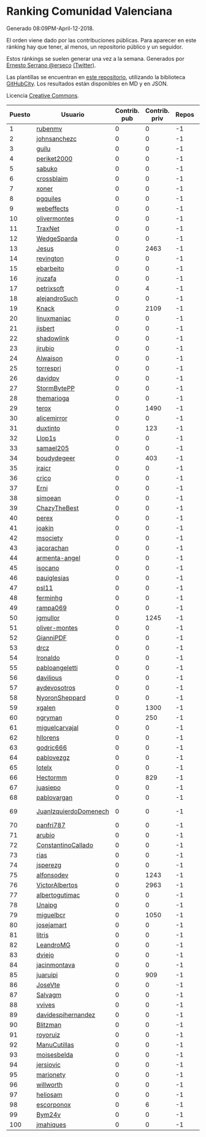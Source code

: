 # Ranking Comunidad Valenciana

Generado 08:09PM-April-12-2018.

El orden viene dado por las contribuciones públicas. Para aparecer en este ránking hay que tener, al menos, un repositorio público y un seguidor.

Estos ránkings se suelen generar una vez a la semana. Generados por [Ernesto Serrano @erseco](https://github.com/erseco/) [(Twitter)](https://twitter.com/erseco).

Las plantillas se encuentran en [este repositorio](https://github.com/iblancasa/GH-Spanish-Ranking), utilizando la biblioteca [GitHubCity](https://github.com/iblancasa/GitHubCity). Los resultados están disponibles en MD y en JSON.

Licencia [Creative Commons](https://creativecommons.org/licenses/by/4.0/).

| Puesto   |  Usuario  | Contrib. pub | Contrib. priv |Repos| Followers | Desde |  Avatar  |
|----------|-----------|--------------|---------------|-----|-----------|-------|----------|
|1|[rubenmv](https://github.com/rubenmv)|0|0|-1|-1||![rubenmv]()|
|2|[johnsanchezc](https://github.com/johnsanchezc)|0|0|-1|-1||![johnsanchezc]()|
|3|[guilu](https://github.com/guilu)|0|0|-1|-1||![guilu]()|
|4|[periket2000](https://github.com/periket2000)|0|0|-1|-1||![periket2000]()|
|5|[sabuko](https://github.com/sabuko)|0|0|-1|-1||![sabuko]()|
|6|[crossblaim](https://github.com/crossblaim)|0|0|-1|-1||![crossblaim]()|
|7|[xoner](https://github.com/xoner)|0|0|-1|-1||![xoner]()|
|8|[pgquiles](https://github.com/pgquiles)|0|0|-1|-1||![pgquiles]()|
|9|[webeffects](https://github.com/webeffects)|0|0|-1|-1||![webeffects]()|
|10|[olivermontes](https://github.com/olivermontes)|0|0|-1|-1||![olivermontes]()|
|11|[TraxNet](https://github.com/TraxNet)|0|0|-1|-1||![TraxNet]()|
|12|[WedgeSparda](https://github.com/WedgeSparda)|0|0|-1|-1||![WedgeSparda]()|
|13|[Jesus](https://github.com/Jesus)|0|2463|-1|-1||![Jesus]()|
|14|[revington](https://github.com/revington)|0|0|-1|-1||![revington]()|
|15|[ebarbeito](https://github.com/ebarbeito)|0|0|-1|-1||![ebarbeito]()|
|16|[jruzafa](https://github.com/jruzafa)|0|0|-1|-1||![jruzafa]()|
|17|[petrixsoft](https://github.com/petrixsoft)|0|4|-1|-1||![petrixsoft]()|
|18|[alejandroSuch](https://github.com/alejandroSuch)|0|0|-1|-1||![alejandroSuch]()|
|19|[Knack](https://github.com/Knack)|0|2109|-1|-1||![Knack]()|
|20|[linuxmaniac](https://github.com/linuxmaniac)|0|0|-1|-1||![linuxmaniac]()|
|21|[jisbert](https://github.com/jisbert)|0|0|-1|-1||![jisbert]()|
|22|[shadowlink](https://github.com/shadowlink)|0|0|-1|-1||![shadowlink]()|
|23|[jirubio](https://github.com/jirubio)|0|0|-1|-1||![jirubio]()|
|24|[Alwaison](https://github.com/Alwaison)|0|0|-1|-1||![Alwaison]()|
|25|[torrespri](https://github.com/torrespri)|0|0|-1|-1||![torrespri]()|
|26|[davidpv](https://github.com/davidpv)|0|0|-1|-1||![davidpv]()|
|27|[StormBytePP](https://github.com/StormBytePP)|0|0|-1|-1||![StormBytePP]()|
|28|[themarioga](https://github.com/themarioga)|0|0|-1|-1||![themarioga]()|
|29|[terox](https://github.com/terox)|0|1490|-1|-1||![terox]()|
|30|[alicemirror](https://github.com/alicemirror)|0|0|-1|-1||![alicemirror]()|
|31|[duxtinto](https://github.com/duxtinto)|0|123|-1|-1||![duxtinto]()|
|32|[Llop1s](https://github.com/Llop1s)|0|0|-1|-1||![Llop1s]()|
|33|[samael205](https://github.com/samael205)|0|0|-1|-1||![samael205]()|
|34|[boudydegeer](https://github.com/boudydegeer)|0|403|-1|-1||![boudydegeer]()|
|35|[jraicr](https://github.com/jraicr)|0|0|-1|-1||![jraicr]()|
|36|[crico](https://github.com/crico)|0|0|-1|-1||![crico]()|
|37|[Erni](https://github.com/Erni)|0|0|-1|-1||![Erni]()|
|38|[simoean](https://github.com/simoean)|0|0|-1|-1||![simoean]()|
|39|[ChazyTheBest](https://github.com/ChazyTheBest)|0|0|-1|-1||![ChazyTheBest]()|
|40|[perex](https://github.com/perex)|0|0|-1|-1||![perex]()|
|41|[joakin](https://github.com/joakin)|0|0|-1|-1||![joakin]()|
|42|[msociety](https://github.com/msociety)|0|0|-1|-1||![msociety]()|
|43|[jacorachan](https://github.com/jacorachan)|0|0|-1|-1||![jacorachan]()|
|44|[armenta-angel](https://github.com/armenta-angel)|0|0|-1|-1||![armenta-angel]()|
|45|[isocano](https://github.com/isocano)|0|0|-1|-1||![isocano]()|
|46|[pauiglesias](https://github.com/pauiglesias)|0|0|-1|-1||![pauiglesias]()|
|47|[psl11](https://github.com/psl11)|0|0|-1|-1||![psl11]()|
|48|[ferminhg](https://github.com/ferminhg)|0|0|-1|-1||![ferminhg]()|
|49|[rampa069](https://github.com/rampa069)|0|0|-1|-1||![rampa069]()|
|50|[jgmullor](https://github.com/jgmullor)|0|1245|-1|-1||![jgmullor]()|
|51|[oliver-montes](https://github.com/oliver-montes)|0|0|-1|-1||![oliver-montes]()|
|52|[GianniPDF](https://github.com/GianniPDF)|0|0|-1|-1||![GianniPDF]()|
|53|[drcz](https://github.com/drcz)|0|0|-1|-1||![drcz]()|
|54|[lronaldo](https://github.com/lronaldo)|0|0|-1|-1||![lronaldo]()|
|55|[pabloangeletti](https://github.com/pabloangeletti)|0|0|-1|-1||![pabloangeletti]()|
|56|[davilious](https://github.com/davilious)|0|0|-1|-1||![davilious]()|
|57|[aydevosotros](https://github.com/aydevosotros)|0|0|-1|-1||![aydevosotros]()|
|58|[NyoronSheppard](https://github.com/NyoronSheppard)|0|0|-1|-1||![NyoronSheppard]()|
|59|[xgalen](https://github.com/xgalen)|0|1300|-1|-1||![xgalen]()|
|60|[ngryman](https://github.com/ngryman)|0|250|-1|-1||![ngryman]()|
|61|[miguelcarvajal](https://github.com/miguelcarvajal)|0|0|-1|-1||![miguelcarvajal]()|
|62|[hllorens](https://github.com/hllorens)|0|0|-1|-1||![hllorens]()|
|63|[godric666](https://github.com/godric666)|0|0|-1|-1||![godric666]()|
|64|[pablovezgz](https://github.com/pablovezgz)|0|0|-1|-1||![pablovezgz]()|
|65|[lotelx](https://github.com/lotelx)|0|0|-1|-1||![lotelx]()|
|66|[Hectormm](https://github.com/Hectormm)|0|829|-1|-1||![Hectormm]()|
|67|[juasiepo](https://github.com/juasiepo)|0|0|-1|-1||![juasiepo]()|
|68|[pablovargan](https://github.com/pablovargan)|0|0|-1|-1||![pablovargan]()|
|69|[JuanIzquierdoDomenech](https://github.com/JuanIzquierdoDomenech)|0|0|-1|-1||![JuanIzquierdoDomenech]()|
|70|[panfri787](https://github.com/panfri787)|0|0|-1|-1||![panfri787]()|
|71|[arubio](https://github.com/arubio)|0|0|-1|-1||![arubio]()|
|72|[ConstantinoCallado](https://github.com/ConstantinoCallado)|0|0|-1|-1||![ConstantinoCallado]()|
|73|[rias](https://github.com/rias)|0|0|-1|-1||![rias]()|
|74|[jsperezg](https://github.com/jsperezg)|0|0|-1|-1||![jsperezg]()|
|75|[alfonsodev](https://github.com/alfonsodev)|0|1243|-1|-1||![alfonsodev]()|
|76|[VictorAlbertos](https://github.com/VictorAlbertos)|0|2963|-1|-1||![VictorAlbertos]()|
|77|[albertogutimac](https://github.com/albertogutimac)|0|0|-1|-1||![albertogutimac]()|
|78|[Unaipg](https://github.com/Unaipg)|0|0|-1|-1||![Unaipg]()|
|79|[miguelbcr](https://github.com/miguelbcr)|0|1050|-1|-1||![miguelbcr]()|
|80|[josejamart](https://github.com/josejamart)|0|0|-1|-1||![josejamart]()|
|81|[litris](https://github.com/litris)|0|0|-1|-1||![litris]()|
|82|[LeandroMG](https://github.com/LeandroMG)|0|0|-1|-1||![LeandroMG]()|
|83|[dviejo](https://github.com/dviejo)|0|0|-1|-1||![dviejo]()|
|84|[jacinmontava](https://github.com/jacinmontava)|0|0|-1|-1||![jacinmontava]()|
|85|[juaruipi](https://github.com/juaruipi)|0|909|-1|-1||![juaruipi]()|
|86|[JoseVte](https://github.com/JoseVte)|0|0|-1|-1||![JoseVte]()|
|87|[Salvagm](https://github.com/Salvagm)|0|0|-1|-1||![Salvagm]()|
|88|[vvives](https://github.com/vvives)|0|0|-1|-1||![vvives]()|
|89|[davidespihernandez](https://github.com/davidespihernandez)|0|0|-1|-1||![davidespihernandez]()|
|90|[Blitzman](https://github.com/Blitzman)|0|0|-1|-1||![Blitzman]()|
|91|[royoruiz](https://github.com/royoruiz)|0|0|-1|-1||![royoruiz]()|
|92|[ManuCutillas](https://github.com/ManuCutillas)|0|0|-1|-1||![ManuCutillas]()|
|93|[moisesbelda](https://github.com/moisesbelda)|0|0|-1|-1||![moisesbelda]()|
|94|[jersiovic](https://github.com/jersiovic)|0|0|-1|-1||![jersiovic]()|
|95|[marionety](https://github.com/marionety)|0|0|-1|-1||![marionety]()|
|96|[willworth](https://github.com/willworth)|0|0|-1|-1||![willworth]()|
|97|[heliosam](https://github.com/heliosam)|0|0|-1|-1||![heliosam]()|
|98|[escorponox](https://github.com/escorponox)|0|6|-1|-1||![escorponox]()|
|99|[Bym24v](https://github.com/Bym24v)|0|0|-1|-1||![Bym24v]()|
|100|[jmahiques](https://github.com/jmahiques)|0|0|-1|-1||![jmahiques]()|
